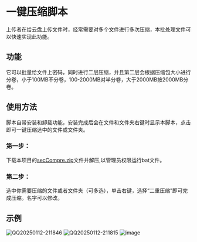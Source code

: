 # 一键压缩脚本

上传者在给云盘上传文件时，经常需要对多个文件进行多次压缩，本批处理文件可以快速实现此功能。

## 功能

它可以批量给文件上密码，同时进行二层压缩，并且第二层会根据压缩包大小进行分卷，小于100MB不分卷，100-2000MB对半分卷，大于2000MB按2000MB分卷。

## 使用方法

脚本自带安装和卸载功能，安装完成后会在文件和文件夹右键时显示本脚本，点击即可一键压缩选中的文件或文件夹。

### 第一步：

下载本项目的[secCompre.zip](https://github.com/smdxh/secCompre/releases/download/secCompre/secCompre1.1.zip)文件并解压,以管理员权限运行bat文件。

### 第二步：

选中你需要压缩的文件或者文件夹（可多选），单击右键，选择“二重压缩”即可完成压缩。名字可以修改。

## 示例

![QQ20250112-211846](https://github.com/user-attachments/assets/fb21bd99-a08c-48e6-b9b6-7626a2620439)
![QQ20250112-211815](https://github.com/user-attachments/assets/ec698b71-ada5-4634-87bb-55b2e80e7157)
![image](https://github.com/user-attachments/assets/5d4a9d01-1264-4e27-af3b-3698d8aac86e)

